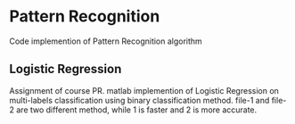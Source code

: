 # Pattern Recognition
Code implemention of Pattern Recognition algorithm  

## Logistic Regression
Assignment of course PR. matlab implemention of Logistic Regression on multi-labels classification using binary classification method. file-1 and file-2 are two different method, while 1 is faster and 2 is more accurate.
